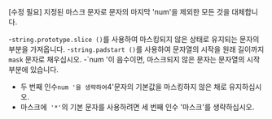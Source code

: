 [수정 필요]
지정된 마스크 문자로 문자의 마지막 'num'을 제외한 모든 것을 대체합니다.

-`string.prototype.slice ()`를 사용하여 마스킹되지 않은 상태로 유지되는 문자의 부분을 가져옵니다.
-`string.padstart ()`를 사용하여 문자열의 시작을 원래 길이까지`mask` 문자로 채우십시오.
-`num '이 음수이면, 마스크되지 않은 문자는 문자열의 시작 부분에 있습니다.
- 두 번째 인수`num '을 생략하여`4'문자의 기본값을 마스킹하지 않은 채로 유지하십시오.
- 마스크에` '*'`의 기본 문자를 사용하려면 세 번째 인수 '마스크'를 생략하십시오.